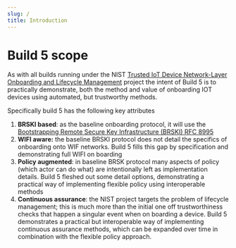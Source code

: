 ```yaml
---
slug: /
title: Introduction
---
```






# Build 5 scope

As with all builds running under the NIST [Trusted IoT Device Network-Layer Onboarding and Lifecycle Management](https://www.nccoe.nist.gov/projects/trusted-iot-device-network-layer-onboarding-and-lifecycle-management) project the intent of Build 5 is to practically demonstrate, both the method and value of onboarding IOT devices using automated, but trustworthy methods.

Specifically build 5 has the following key attributes

1. **BRSKI based**: as the baseline onboarding protocol, it will use the [Bootstrapping Remote Secure Key Infrastructure (BRSKI) RFC 8995]( https://datatracker.ietf.org/doc/rfc8995/)
2. **WIFI aware:** the baseline BRSKI protocol does not detail the specifics of onboarding onto WIF networks. Build 5 fills this gap by specification and demonstrating full WIFI on boarding
3. **Policy augmented**: in baseline BRSK protocol many aspects of policy (which actor can do what) are intentionally left as implementation details. Build 5 fleshed out some detail options, demonstrating a practical way of implementing flexible policy using interoperable methods 
4. **Continuous assurance**: the NIST project targets the problem of lifecycle management; this is much more than the initial one off trustworthiness checks that happen a singular event when on boarding a device. Build 5 demonstrates a practical but interoperable way of implementing continuous assurance methods, which can be expanded over time in combination with the flexible policy approach.











